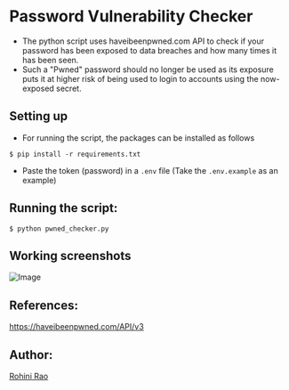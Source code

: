 # Password Vulnerability Checker

- The python script uses haveibeenpwned.com API to check if your password has been exposed to data breaches and how many times it has been seen.
- Such a "Pwned" password should no longer be used as its exposure puts it at higher risk of being used to login to accounts using the now-exposed secret.

## Setting up

- For running the script, the packages can be installed as follows
```shell
$ pip install -r requirements.txt
```
- Paste the token (password) in a ```.env``` file (Take the ```.env.example``` as an example)

## Running the script:
```shell
$ python pwned_checker.py
```

## Working screenshots
![Image](https://i.imgur.com/3SekSwP.png)

## References:
https://haveibeenpwned.com/API/v3

## Author:

[Rohini Rao](https://github.com/RohiniRG)

